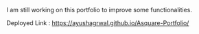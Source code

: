 I am still working on this portfolio to improve some functionalities.

Deployed Link : https://ayushagrwal.github.io/Asquare-Portfolio/
